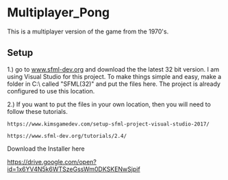 # Multiplayer_Pong
This is a multiplayer version of the game from the 1970's.

Setup
-----
1.) go to www.sfml-dev.org and download the the latest 32 bit version. I am using Visual Studio for this project.
	To make things simple and easy, make a folder in C:\ called "SFML(32)" and put the files here. The project is 
	already configured to use this location. 
	
	
2.)	If you want to put the files in your own location, then you will need to follow these tutorials.

	https://www.kimsgamedev.com/setup-sfml-project-visual-studio-2017/
	
	https://www.sfml-dev.org/tutorials/2.4/
	
	
	
Download the Installer here

https://drive.google.com/open?id=1x6YV4N5k6WTSzeGssWm0DKSKENwSjpif

